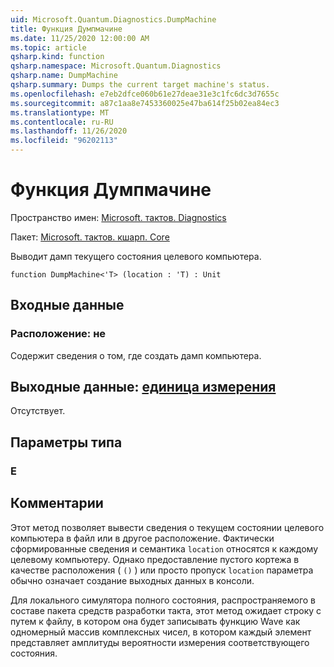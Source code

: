 ```yaml
---
uid: Microsoft.Quantum.Diagnostics.DumpMachine
title: Функция Думпмачине
ms.date: 11/25/2020 12:00:00 AM
ms.topic: article
qsharp.kind: function
qsharp.namespace: Microsoft.Quantum.Diagnostics
qsharp.name: DumpMachine
qsharp.summary: Dumps the current target machine's status.
ms.openlocfilehash: e7eb2dfce060b61e27deae31e3c1fc6dc3d7655c
ms.sourcegitcommit: a87c1aa8e7453360025e47ba614f25b02ea84ec3
ms.translationtype: MT
ms.contentlocale: ru-RU
ms.lasthandoff: 11/26/2020
ms.locfileid: "96202113"
---
```

# <a name="dumpmachine-function"></a>Функция Думпмачине

Пространство имен: [Microsoft. тактов. Diagnostics](xref:Microsoft.Quantum.Diagnostics)

Пакет: [Microsoft. тактов. кшарп. Core](https://nuget.org/packages/Microsoft.Quantum.QSharp.Core)


Выводит дамп текущего состояния целевого компьютера.

```qsharp
function DumpMachine<'T> (location : 'T) : Unit
```


## <a name="input"></a>Входные данные

### <a name="location--t"></a>Расположение: не

Содержит сведения о том, где создать дамп компьютера.



## <a name="output--unit"></a>Выходные данные: [единица измерения](xref:microsoft.quantum.lang-ref.unit)

Отсутствует.

## <a name="type-parameters"></a>Параметры типа

### <a name="t"></a>Е



## <a name="remarks"></a>Комментарии

Этот метод позволяет вывести сведения о текущем состоянии целевого компьютера в файл или в другое расположение.
Фактически сформированные сведения и семантика `location` относятся к каждому целевому компьютеру. Однако предоставление пустого кортежа в качестве расположения ( `()` ) или просто пропуск `location` параметра обычно означает создание выходных данных в консоли.

Для локального симулятора полного состояния, распространяемого в составе пакета средств разработки такта, этот метод ожидает строку с путем к файлу, в котором она будет записывать функцию Wave как одномерный массив комплексных чисел, в котором каждый элемент представляет амплитуды вероятности измерения соответствующего состояния.